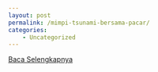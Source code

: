 ```yaml
---
layout: post
permalink: /mimpi-tsunami-bersama-pacar/
categories:
    - Uncategorized
---
```


[Baca Selengkapnya](/04)